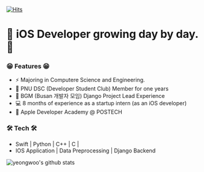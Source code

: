
[![Hits](https://hits.seeyoufarm.com/api/count/incr/badge.svg?url=https%3A%2F%2Fgithub.com%2FyeongwooCho&count_bg=%23289CDD&title_bg=%23555555&icon=&icon_color=%232B2A2A&title=hits&edge_flat=false)](https://hits.seeyoufarm.com)


# 📱 iOS Developer growing day by day.📱

### 😁 Features 😁
- ⚡ Majoring in Computere Science and Engineering.
- 👯 PNU DSC (Developer Student Club) Member for one years
- 🔭 BGM (Busan 개발자 모임) Django Project Lead Experience
- 💻 8 months of experience as a startup intern (as an iOS developer)
- 🍎 Apple Developer Academy @ POSTECH

### 🛠 Tech 🛠
- Swift | Python | C++ | C |
- IOS Application | Data Preprocessing | Django Backend

![yeongwoo's github stats](https://github-readme-stats.vercel.app/api?username=yeongwooCho&show_icons=true)
